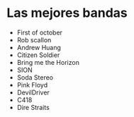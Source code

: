 # Las mejores bandas

* First of october
* Rob scallon
* Andrew Huang
* Citizen Soldier
* Bring me the Horizon
* SION
* Soda Stereo
* Pink Floyd
* DevilDriver
* C418
* Dire Straits

